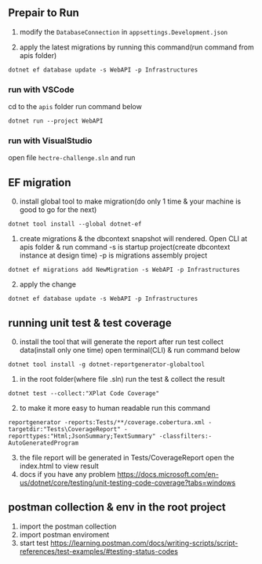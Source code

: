## Prepair to Run
1. modify the ```DatabaseConnection``` in ```appsettings.Development.json```

2. apply the latest migrations by running this command(run command from apis folder)
```
dotnet ef database update -s WebAPI -p Infrastructures
```

### run with VSCode
cd to the ```apis``` folder run command below
```
dotnet run --project WebAPI
```
### run with VisualStudio
open file ```hectre-challenge.sln``` and run

## EF migration
0. install global tool to make migration(do only 1 time & your machine is good to go for the next)
```
dotnet tool install --global dotnet-ef
```
1. create migrations & the dbcontext snapshot will rendered.
Open CLI at apis folder & run command
-s is startup project(create dbcontext instance at design time)
-p is migrations assembly project
```
dotnet ef migrations add NewMigration -s WebAPI -p Infrastructures
```

2. apply the change
```
dotnet ef database update -s WebAPI -p Infrastructures
```

## running unit test & test coverage
0. install the tool that will generate the report after run test collect data(install only one time)
open terminal(CLI) & run command below
```
dotnet tool install -g dotnet-reportgenerator-globaltool
```

1. in the root folder(where file .sln) run the test & collect the result
```
dotnet test --collect:"XPlat Code Coverage"
```
2. to make it more easy to human readable run this command

```
reportgenerator -reports:Tests/**/coverage.cobertura.xml -targetdir:"Tests\CoverageReport" -reporttypes:"Html;JsonSummary;TextSummary" -classfilters:-AutoGeneratedProgram
```
3. the file report will be generated in Tests/CoverageReport open the index.html to view result
4. docs if you have any problem
https://docs.microsoft.com/en-us/dotnet/core/testing/unit-testing-code-coverage?tabs=windows

## postman collection & env in the root project
1. import the postman collection
2. import postman enviroment
3. start test
https://learning.postman.com/docs/writing-scripts/script-references/test-examples/#testing-status-codes
